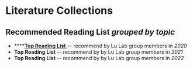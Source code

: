 # Literature Collections

## **Recommended Reading List** _grouped by topic_

* \*\*\*\*[**Top Reading List** ](https://cloud.tsinghua.edu.cn/d/928f3f4a8c8d4ab8b8ad/files/?p=%2F5min%20Papers%2F2020%20Top%20Reading%20List.md)-- recommend by Lu Lab group members in _2020_
* **Top Reading List** -- recommend by by Lu Lab group members in _2021_
* **Top Reading List** -- recommend by by Lu Lab group members in _2022_

